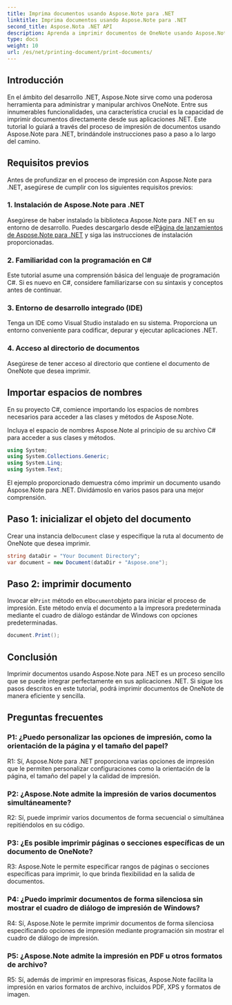 ```yaml
---
title: Imprima documentos usando Aspose.Note para .NET
linktitle: Imprima documentos usando Aspose.Note para .NET
second_title: Aspose.Nota .NET API
description: Aprenda a imprimir documentos de OneNote usando Aspose.Note para .NET. Guía paso a paso para una integración perfecta en sus aplicaciones .NET.
type: docs
weight: 10
url: /es/net/printing-document/print-documents/
---
```

## Introducción

En el ámbito del desarrollo .NET, Aspose.Note sirve como una poderosa herramienta para administrar y manipular archivos OneNote. Entre sus innumerables funcionalidades, una característica crucial es la capacidad de imprimir documentos directamente desde sus aplicaciones .NET. Este tutorial lo guiará a través del proceso de impresión de documentos usando Aspose.Note para .NET, brindándole instrucciones paso a paso a lo largo del camino.

## Requisitos previos

Antes de profundizar en el proceso de impresión con Aspose.Note para .NET, asegúrese de cumplir con los siguientes requisitos previos:

### 1. Instalación de Aspose.Note para .NET

 Asegúrese de haber instalado la biblioteca Aspose.Note para .NET en su entorno de desarrollo. Puedes descargarlo desde el[Página de lanzamientos de Aspose.Note para .NET](https://releases.aspose.com/note/net/) y siga las instrucciones de instalación proporcionadas.

### 2. Familiaridad con la programación en C#

Este tutorial asume una comprensión básica del lenguaje de programación C#. Si es nuevo en C#, considere familiarizarse con su sintaxis y conceptos antes de continuar.

### 3. Entorno de desarrollo integrado (IDE)

Tenga un IDE como Visual Studio instalado en su sistema. Proporciona un entorno conveniente para codificar, depurar y ejecutar aplicaciones .NET.

### 4. Acceso al directorio de documentos

Asegúrese de tener acceso al directorio que contiene el documento de OneNote que desea imprimir.

## Importar espacios de nombres

En su proyecto C#, comience importando los espacios de nombres necesarios para acceder a las clases y métodos de Aspose.Note.

Incluya el espacio de nombres Aspose.Note al principio de su archivo C# para acceder a sus clases y métodos.

```csharp
using System;
using System.Collections.Generic;
using System.Linq;
using System.Text;
```

El ejemplo proporcionado demuestra cómo imprimir un documento usando Aspose.Note para .NET. Dividámoslo en varios pasos para una mejor comprensión.

## Paso 1: inicializar el objeto del documento

 Crear una instancia del`Document` clase y especifique la ruta al documento de OneNote que desea imprimir.

```csharp
string dataDir = "Your Document Directory";
var document = new Document(dataDir + "Aspose.one");
```

## Paso 2: imprimir documento

 Invocar el`Print` método en el`Document`objeto para iniciar el proceso de impresión. Este método envía el documento a la impresora predeterminada mediante el cuadro de diálogo estándar de Windows con opciones predeterminadas.

```csharp
document.Print();
```

## Conclusión

Imprimir documentos usando Aspose.Note para .NET es un proceso sencillo que se puede integrar perfectamente en sus aplicaciones .NET. Si sigue los pasos descritos en este tutorial, podrá imprimir documentos de OneNote de manera eficiente y sencilla.

## Preguntas frecuentes

### P1: ¿Puedo personalizar las opciones de impresión, como la orientación de la página y el tamaño del papel?

R1: Sí, Aspose.Note para .NET proporciona varias opciones de impresión que le permiten personalizar configuraciones como la orientación de la página, el tamaño del papel y la calidad de impresión.

### P2: ¿Aspose.Note admite la impresión de varios documentos simultáneamente?

R2: Sí, puede imprimir varios documentos de forma secuencial o simultánea repitiéndolos en su código.

### P3: ¿Es posible imprimir páginas o secciones específicas de un documento de OneNote?

R3: Aspose.Note le permite especificar rangos de páginas o secciones específicas para imprimir, lo que brinda flexibilidad en la salida de documentos.

### P4: ¿Puedo imprimir documentos de forma silenciosa sin mostrar el cuadro de diálogo de impresión de Windows?

R4: Sí, Aspose.Note le permite imprimir documentos de forma silenciosa especificando opciones de impresión mediante programación sin mostrar el cuadro de diálogo de impresión.

### P5: ¿Aspose.Note admite la impresión en PDF u otros formatos de archivo?

R5: Sí, además de imprimir en impresoras físicas, Aspose.Note facilita la impresión en varios formatos de archivo, incluidos PDF, XPS y formatos de imagen.